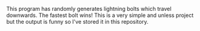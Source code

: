 This program has randomly generates lightning bolts which travel downwards. The fastest bolt wins! This is a very simple and unless project but the output is funny so I've stored it in this repository.
